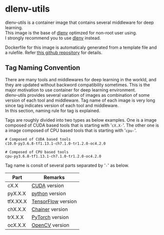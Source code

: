 dlenv-utils
====

dlenv-utils is a container image that contains several middleware for deep learning.<br>
This image is the base of [dlenv](https://hub.docker.com/r/opiopan/dlenv) optimzed for non-root user using.<br>
I strongly recommend you to use [dlenv](https://hub.docker.com/r/opiopan/dlenv) instead.

Dockerfile for this image is automaticaly generated from a template file and a rulefile. Refer [this github repository](https://github.com/opiopan/dl-containers) for details.

## Tag Naming Convention
There are many tools and middlewares for deep learning in the workld, and they are updated without backword compatibility sometimes.
This is the major motivation to use container for deep learning environment.<br>
dlenv-utils provides several variation of images as combination of some version of each tool and middleware.
Tag name of each image is very long since tag indicates version of each tool and middleware.<br>
In this section, naming rule for tag is explained.

Tags are roughly divided into two types as below examples.
One is a image composed of CUDA based tools that is starting with '```cX.X-```'. The other one is a image composed of CPU based tools that is starting with '```cpu-```'.<br>

```
# Composed of CUDA based tools
c10.0-py3.6.8-tf1.13.1-ch7.1.0-tr1.2.0-oc4.2.0

# Composed of CPU based tools
cpu-py3.6.8-tf1.13.1-ch7.1.0-tr1.2.0-oc4.2.0
```

Tag name is consit of several parts separated by '```-```' as below.<br>

Part      |Remarks
----------|-------------------
cX.X      | [CUDA](https://hub.docker.com/r/nvidia/cuda) version
pyX.X.X   | [python](https://www.python.org) version
tfX.XX.X  | [TensorFlow](https://www.tensorflow.org) version
chX.X.X   | [Chainer](https://chainer.org) version
trX.X.X   | [PyTorch](https://pytorch.org) version
ocX.X.X   | [OpenCV](https://opencv.org) version

